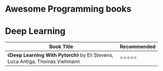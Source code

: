 # Awesome Programming books



# Deep Learning 



| Book Title                                                   | Recommended                    |
| ------------------------------------------------------------ | ------------------------------ |
| 《**Deep Learning With Pytorch**》 by Eli Stevens, Luca Antiga, Thomas Viehmann | :star::star::star::star::star: |



